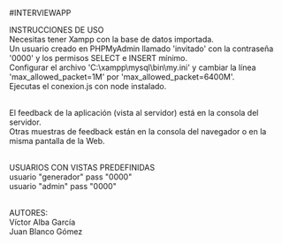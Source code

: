 #INTERVIEWAPP

INSTRUCCIONES DE USO<br>
Necesitas tener Xampp con la base de datos importada.<br>
Un usuario creado en PHPMyAdmin llamado 'invitado' con la contraseña '0000' y los permisos SELECT e INSERT mínimo.<br>
Configurar el archivo 'C:\xampp\mysql\bin\my.ini' y cambiar la línea 'max_allowed_packet=1M' por 'max_allowed_packet=6400M'.<br>
Ejecutas el conexion.js con node instalado.<br><br>


El feedback de la aplicación (vista al servidor) está en la consola del servidor.<br>
Otras muestras de feedback están en la consola del navegador o en la misma pantalla de la Web.<br><br>


USUARIOS CON VISTAS PREDEFINIDAS<br>
usuario "generador" pass "0000"<br>
usuario "admin" pass "0000"<br><br>

AUTORES:<br>
Víctor Alba García<br>
Juan Blanco Gómez
